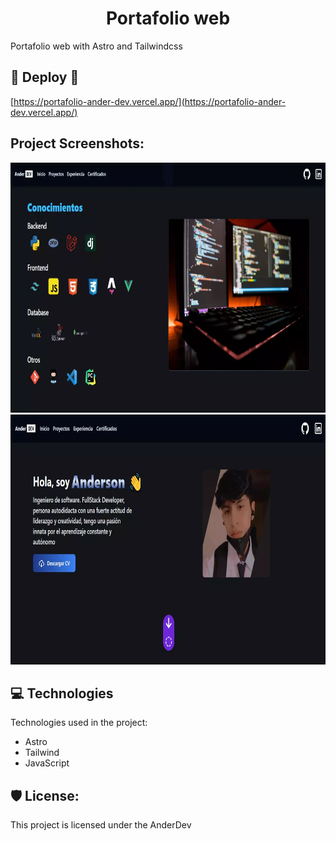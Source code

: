 <h1 align="center" id="title">Portafolio web</h1>

<p id="description">Portafolio web with Astro and Tailwindcss</p>

<h2>🚀 Deploy 🚀</h2>

[https://portafolio-ander-dev.vercel.app/](https://portafolio-ander-dev.vercel.app/)

<h2>Project Screenshots:</h2>

<img src="public/screen1.webp" alt="project-screenshot" width="700" height="400/">

<img src="public/screen2.webp" alt="project-screenshot" width="700" height="400/">

  
  
<h2>💻 Technologies </h2>

Technologies used in the project:

*   Astro
*   Tailwind
*   JavaScript

<h2>🛡️ License:</h2>

This project is licensed under the AnderDev
